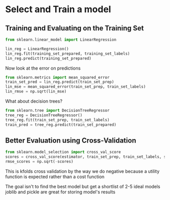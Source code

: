 # Select and Train a model
## Training and Evaluating on the Training Set
```python
from sklearn.linear_model import LinearRegression

lin_reg = LinearRegression()
lin_reg.fit(training_set_prepared, training_set_labels)
lin_reg.predict(training_set_prepared)
```

Now look at the error on predictions
```python
from sklearn.metrics import mean_squared_error
train_set_pred = lin_reg.predict(train_set_prep)
lin_mse = mean_squared_error(train_set_prep, train_set_labels)
lin_rmse = np.sqrt(lin_mse)
```

What about decision trees?
```python
from sklearn.tree import DecisionTreeRegressor
tree_reg = DecisionTreeRegressor()
tree_reg.fit(train_set_prep, train_set_labels)
train_pred = tree_reg.predict(train_set_prepared)
```

## Better Evaluation using Cross-Validation
```python
from sklearn.model_selection import cross_val_score
scores = cross_val_score(estimator, train_set_prep, train_set_labels, scoring="neg_mean_squared_error", cv=10)
rmse_scores = np.sqrt(-scores)
```
This is kfolds cross validation by the way
we do negative because a utility function is expected rather than a cost function

The goal isn't to find the best model but get a shortlist of 2-5 ideal models
joblib and pickle are great for storing model's results

